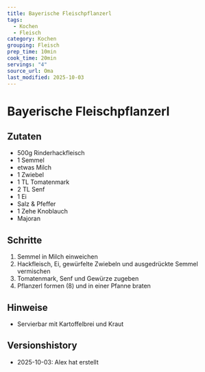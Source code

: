 ```yaml
---
title: Bayerische Fleischpflanzerl
tags:
  - Kochen
  - Fleisch
category: Kochen
grouping: Fleisch
prep_time: 10min
cook_time: 20min
servings: "4"
source_url: Oma
last_modified: 2025-10-03
---
```

# Bayerische Fleischpflanzerl

## Zutaten
- 500g Rinderhackfleisch
- 1 Semmel
- etwas Milch
- 1 Zwiebel
- 1 TL Tomatenmark
- 2 TL Senf
- 1 Ei
- Salz & Pfeffer
- 1 Zehe Knoblauch
- Majoran

## Schritte
1. Semmel in Milch einweichen
2. Hackfleisch,  Ei, gewürfelte Zwiebeln und ausgedrückte Semmel vermischen
3. Tomatenmark, Senf und Gewürze zugeben
4. Pflanzerl formen (8) und in einer Pfanne braten

## Hinweise
  - Servierbar mit Kartoffelbrei und Kraut

## Versionshistory
- 2025-10-03: Alex hat erstellt

  

<!-- Ende der Vorlage -->
<!-- MARKER FOR MAPPER SCRIPT -->